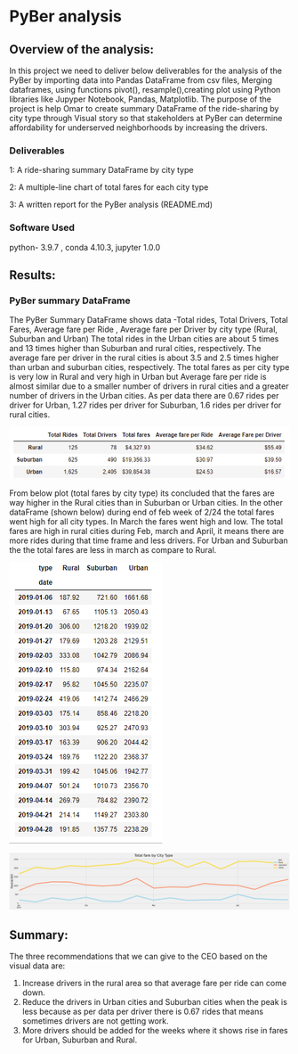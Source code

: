 # PyBer analysis

## Overview of the analysis:

In this project we need to deliver below deliverables for the analysis of the PyBer by importing data into Pandas DataFrame from csv files, Merging dataframes, using functions pivot(), resample(),creating plot using Python libraries like Jupyper Notebook, Pandas, Matplotlib.
The purpose of the project is help Omar to create summary DataFrame of the ride-sharing by city type through Visual story so that stakeholders at PyBer can determine affordability for underserved neighborhoods by increasing the drivers.
 
 ### Deliverables
1: A ride-sharing summary DataFrame by city type

2: A multiple-line chart of total fares for each city type

3: A written report for the PyBer analysis (README.md)

	
### Software Used
python- 3.9.7 , conda 4.10.3, jupyter 1.0.0

## Results:
### PyBer summary DataFrame
The PyBer Summary DataFrame shows data -Total rides, Total Drivers, Total Fares, Average fare per Ride , Average fare per Driver by city type (Rural, Suburban and Urban)
The total rides in the Urban cities are about 5 times and 13 times higher than Suburban and rural cities, respectively. 
The average fare per driver in the rural cities is about 3.5 and 2.5 times higher than urban and suburban cities, respectively.
The total fares as per city type is very low in Rural and very high in Urban but Average fare per ride is almost similar due to a smaller number of 
drivers in rural cities and a greater  number of drivers in the Urban cities.
As per data there are 0.67 rides per driver for Urban, 1.27 rides per driver for Suburban, 1.6 rides per driver for rural cities.

![](https://github.com/sumanpriyah/PyBer_Analysis/blob/main/analysis/Pyber%20summary%20DataFrame.png)

From below plot (total fares by city type) its concluded that the fares are way higher in the Rural cities than in Suburban or Urban cities.
In the other dataFrame (shown below) during end of feb week of 2/24 the total fares went high for all city types. In March the fares went high and low. 
The total fares are high in rural cities during Feb, march and April, it means there are more rides during that time frame and less drivers. 
For Urban and Suburban the the total fares are less in march as compare to Rural. 



![](https://github.com/sumanpriyah/PyBer_Analysis/blob/main/analysis/Weekly_fare_dataframe_per_city_type.png)




![](https://github.com/sumanpriyah/PyBer_Analysis/blob/main/analysis/PyBer_fare_summary.png)

## Summary:
The three recommendations that we can give to the CEO based on the visual data are:
1) Increase drivers in the rural area so that average fare per ride can come down. 
2) Reduce the drivers in Urban cities and Suburban cities when the peak is less because as per data  per driver there is 0.67 rides that means sometimes drivers are not getting work. 
3) More drivers should be added for the weeks where it shows rise in fares for Urban, Suburban and Rural.


